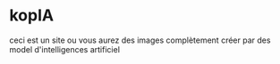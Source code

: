 # kopIA
ceci est un site ou vous aurez des images complètement créer par des model d'intelligences artificiel 

